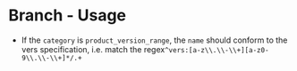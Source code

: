 # Branch - Usage

* If the `category` is `product_version_range`, the `name` should conform to the vers specification, i.e. match the
  regex`^vers:[a-z\\.\\-\\+][a-z0-9\\.\\-\\+]*/.+`
